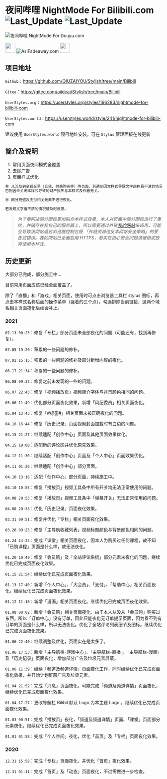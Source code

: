 # 夜间哔哩 NightMode For Bilibili.com ![Last_Update](https://img.shields.io/badge/%E6%96%BD%E5%B7%A5%E4%B8%AD-%E6%95%AC%E8%AF%B7%E6%9C%9F%E5%BE%85-brightgreen) ![Last_Update](https://img.shields.io/badge/%E6%9C%80%E5%90%8E%E6%9B%B4%E6%96%B0-2021.07.13-blue)

![夜间哔哩 NightMode For Douyu.com](https://www.asifadeaway.com/Stylish/bilibili/StylishCover.png)

<img src="https://camo.githubusercontent.com/3177a12d6dac9a08032f768208bde1cc65437e2fe48b102969255eb7ff5b7512/68747470733a2f2f7777772e61736966616465617761792e636f6d2f696d616765732f66617669636f6e2e737667" width="32" height="32"> ![AsiFadeaway.com](https://www.asifadeaway.com/imgs/Logo.png) <img src="https://camo.githubusercontent.com/3177a12d6dac9a08032f768208bde1cc65437e2fe48b102969255eb7ff5b7512/68747470733a2f2f7777772e61736966616465617761792e636f6d2f696d616765732f66617669636f6e2e737667" width="32" height="32">

## 项目地址

`Github`：<https://github.com/QIUZAIYOU/Stylish/tree/main/Bilibili>

`Gitee`：<https://gitee.com/aiideai/Stylish/tree/main/Bilibili>

`UserStyles.org`：<https://userstyles.org/styles/196283/nightmode-for-bilibili-com>

`UserStyles.world`：<https://userstyles.world/style/241/nightmode-for-bilibili-com>

建议使用 `UserStyles.world` 项目地址安装，可在 `Stylus` 管理面板在线更新

## 简介及说明

1. 常用页面夜间模式全覆盖
2. 去除广告
3. 页面样式优化

```ruby
㊖ 凡涉及到金钱交易（充值、付费购买等）等页面，若遇到因本样式导致文字颜色看不清的情况，请关闭本样式之后再进行金钱交易操作。
否则因未关闭本样式导致的财产损失与本样式及作者无关。

㊖ 部分充值及支付相关元素不进行夜化。

若发现文字看不清的情况请及时反馈。
```

> *为了使网站部分图标更加贴合本样式效果，本人对页面中部分图标进行了重绘，并储存在我自己的服务器上，所以需要通过外链[我的网站](https://www.asifadeaway.com)来调用，可能会导致该网站通过浏览器控制台报 「外链资源违反本网站安全策略」的警告或错误。我的网站已全面启用 HTTPS，若实在担心安全问题请谨慎或放弃使用本样式。*

## 历史更新

大部分已完成，部分施工中...

目前常用页面应该已经全面覆盖了。

除了「直播」和「游戏」相关页面，使用时可点击浏览器工具栏 stylus 图标，再点击本样式名称后面的操作菜单（竖着的三个点），勾选排除当前链接，这两个域名相关页面夜化后续会补上。

### 2021

`07.13 00:23`：修复「专栏」部分页面未全部夜化的问题（可能还有，找到再修复）。

`07.05 19:20`：积累的一些问题的修补。

`07.02 15:15`：积累的一些问题的修补及部分新增内容的夜化。

`06.17 21:34`：积累的一些问题的修补。

`06.08 09:32`：修复之前未发现的一些的问题。

`06.07 22:43`：修复「视频播放页」视频简介字体与背景颜色相同的问题。

`05.06 11:49`：优化部分页面夜化效果，新增「风纪委员」相关页面夜化。

`05.04 13:43`：修复「#标签#」相关页面未被正确夜化的问题。

`04.16 16:44`：修复「历史记录」页面视频封面加载时有白边的问题。

`04.15 21:27`：继续适配「创作中心」页面及其他页面效果优化。

`04.15 19:00`：适配新的评论区并优化原先效果。

`04.12 11:30`：继续适配「创作中心」页面及「个人中心」页面效果优化。

`04.11 01:26`：继续适配「创作中心」部分页面。

`04.10 13:16`：适配「创作中心」部分页面，持续施工中。

`04.10 10:55`：修复「播放页」视频工具条中所有开关均无法正常使用的问题。

`04.08 20:53`：修复「播放页」视频工具条中「弹幕开关」无法正常使用的问题。

`04.08 20:33`：优化「历史记录」页面夜化效果。

`03.31 09:51`：修复并优化「专栏」相关页面夜化效果。

`03.26 09:25`：修复「主导航收藏列表」视频标题颜色与背景颜色相同的问题。

`01.24 14:25`：完成「课堂」相关页面夜化，因本人为购买过任何课程，故不知「已购课程」页面是什么样，故无法夜化。

`01.20 19:49`：修复「会员购」及「全站评论系统」部分元素未夜化的问题，继续优化已完成页面夜化效果。

`01.15 21:54`：继续优化已完成页面夜化效果。

`01.13 17:40`：新增「个人中心」、「大会员」、「支付」、「帮助中心」相关页面夜化。继续优化已完成页面夜化效果。

`01.12 11:10`：新增「漫画」相关页面夜化。继续优化已完成页面夜化效果。

`01.08 00:02`：新增「会员购」相关页面夜化，由于本人从没从「会员购」购买过东西，所以「订单中心」没有订单，因此只能夜化无订单提示页面，因为看不到有订单的页面是什么样，所以无法夜化。优化了全站评论列表细节及图标。继续优化已完成页面夜化效果。

`01.06 22:40`：继续调整及优化，页面实在是太多了。

`01.06 17:53`：新增「主导航栏-游戏中心」、「主导航栏-直播」、「主导航栏-漫画」及「历史记录」页面夜化，增加部分广告及垃圾元素屏蔽。

`01.06 11:39`：继续「频道及频道详情」页面夜化工作，同时继续优化已完成页面夜化效果，并开始计划屏蔽广告及垃圾元素。

`01.04 21:52`：完成「消息」页面夜化，可能完成「频道及频道详情」页面夜化，继续优化已完成页面夜化效果。

`01.04 17:27`：更改导航栏 Bilibil 默认 Logo 为本主题 Logo ，继续优化已完成页面夜化效果。

`01.03 00:51`：完成「播放页」夜化，「频道及频道详情」页面、「课堂」页面部分元素夜化，继续优化已完成页面夜化效果。

`01.01 01:58`：完成「个人空间」夜化，优化「首页」及「专栏」页面夜化效果。

### 2020

`12.31 15:58`：完成「专栏」页面夜化，并优化「首页」夜化效果。

`12.31 01:11`：完成「首页」及「动态」页面夜化，不过需做进一步检查。
